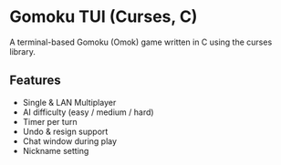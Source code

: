# Gomoku TUI (Curses, C)

A terminal-based Gomoku (Omok) game written in C using the curses library.

## Features
- Single & LAN Multiplayer
- AI difficulty (easy / medium / hard)
- Timer per turn
- Undo & resign support
- Chat window during play
- Nickname setting
